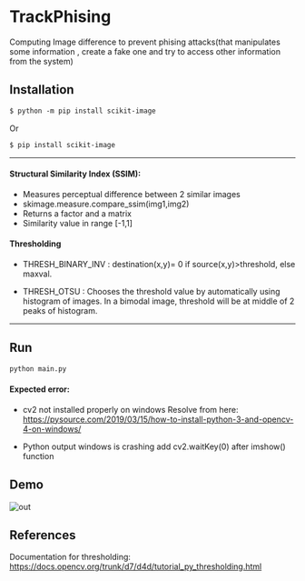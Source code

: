# TrackPhising

Computing Image difference to prevent phising attacks(that manipulates some information , create
a fake one and try to access other information from the system)


## Installation

```html
$ python -m pip install scikit-image
```
Or
```html
$ pip install scikit-image
```

---

#### Structural Similarity Index (SSIM):
- Measures perceptual difference between 2 similar images
- skimage.measure.compare_ssim(img1,img2)
- Returns a factor and a matrix
- Similarity value in range [-1,1]

#### Thresholding
- THRESH_BINARY_INV : 
  destination(x,y)=  0 if source(x,y)>threshold, else maxval.

- THRESH_OTSU :
  Chooses the threshold value by automatically using histogram of images.
  In a bimodal image, threshold will be at middle of 2 peaks of histogram.

---

## Run

```html
python main.py
```


#### Expected error:
- cv2 not installed properly on windows
  Resolve from here: https://pysource.com/2019/03/15/how-to-install-python-3-and-opencv-4-on-windows/

- Python output windows is crashing
  add cv2.waitKey(0) after imshow() function
   

## Demo
 ![out](https://user-images.githubusercontent.com/46133803/85318342-6d22f100-b4dd-11ea-9071-893d4f458fdd.gif)

## References
Documentation for thresholding: https://docs.opencv.org/trunk/d7/d4d/tutorial_py_thresholding.html
